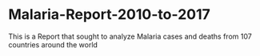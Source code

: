 # Malaria-Report-2010-to-2017
This is a Report that sought to analyze Malaria cases and deaths from 107 countries around the world
